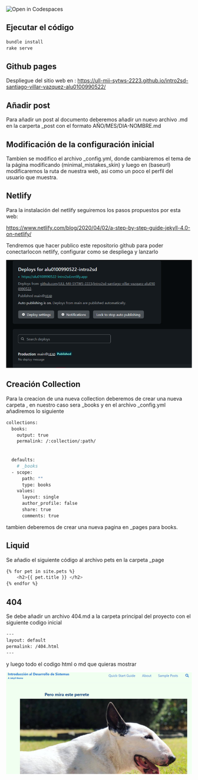 ![Open in Codespaces](https://classroom.github.com/assets/open-in-codespaces-abfff4d4e15f9e1bd8274d9a39a0befe03a0632bb0f153d0ec72ff541cedbe34.svg)

## Ejecutar el código
```bash
bundle install
rake serve
```

## Github pages
Despliegue del sitio web en  : https://ull-mii-sytws-2223.github.io/intro2sd-santiago-villar-vazquez-alu0100990522/

## Añadir post

Para añadir un post al documento deberemos añadir un nuevo archivo .md en la carperta _post con el formato AÑO/MES/DIA-NOMBRE.md

## Modificación de la configuración inicial
Tambien se modifico el archivo _config.yml, donde cambiaremos el tema de la página modificando (minimal_mistakes_skin) y luego en (baseurl) modificaremos la ruta de nuestra web, asi como un poco el perfil del usuario que muestra. 

## Netlify
Para la instalación del netlify seguiremos los pasos propuestos por esta web: 

https://www.netlify.com/blog/2020/04/02/a-step-by-step-guide-jekyll-4.0-on-netlify/

Tendremos que hacer publico este repositorio github para poder conectarlocon netlify, configurar como se despliega y lanzarlo

![interfaz_gitpod](assets/images/netlify.PNG)

## Creación Collection

Para la creacion de una nueva collection deberemos de crear una nueva carpeta , en nuestro caso sera _books y en el archivo _config.yml añadiremos lo siguiente

```bash
collections:
  books:
    output: true
    permalink: /:collection/:path/
    
    
  defaults:  
    # _books
  - scope:
      path: ""
      type: books
    values:
      layout: single
      author_profile: false
      share: true
      comments: true

```

tambien deberemos de crear una nueva pagina en _pages para books.

## Liquid

Se añadio el siguiente código al archivo pets en la carpeta _page

```bash
{% for pet in site.pets %}
    <h2>{{ pet.title }} </h2>   
{% endfor %}
```

## 404

Se debe añadir un archivo 404.md a la carpeta principal del proyecto con el siguiente codigo inicial
```bash
---
layout: default
permalink: /404.html
---
```

y luego todo el codigo html o md que quieras mostrar

![interfaz_gitpod](assets/images/404.png)

